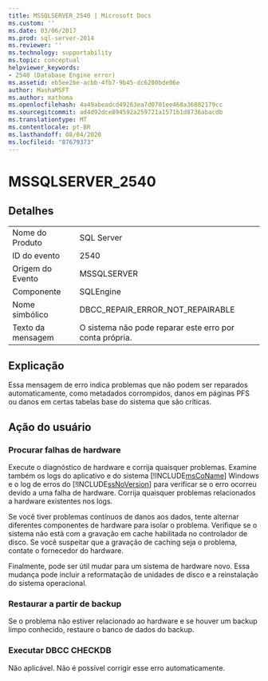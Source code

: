```yaml
---
title: MSSQLSERVER_2540 | Microsoft Docs
ms.custom: ''
ms.date: 03/06/2017
ms.prod: sql-server-2014
ms.reviewer: ''
ms.technology: supportability
ms.topic: conceptual
helpviewer_keywords:
- 2540 (Database Engine error)
ms.assetid: eb5ee2be-acbb-4fb7-9b45-dc6200bde06e
author: MashaMSFT
ms.author: mathoma
ms.openlocfilehash: 4a49abeadcd49263ea7d0701ee468a36882179cc
ms.sourcegitcommit: ad4d92dce894592a259721a1571b1d8736abacdb
ms.translationtype: MT
ms.contentlocale: pt-BR
ms.lasthandoff: 08/04/2020
ms.locfileid: "87679373"
---
```

# <a name="mssqlserver_2540"></a>MSSQLSERVER_2540
    
## <a name="details"></a>Detalhes  
  
|||  
|-|-|  
|Nome do Produto|SQL Server|  
|ID do evento|2540|  
|Origem do Evento|MSSQLSERVER|  
|Componente|SQLEngine|  
|Nome simbólico|DBCC_REPAIR_ERROR_NOT_REPAIRABLE|  
|Texto da mensagem|O sistema não pode reparar este erro por conta própria.|  
  
## <a name="explanation"></a>Explicação  
 Essa mensagem de erro indica problemas que não podem ser reparados automaticamente, como metadados corrompidos, danos em páginas PFS ou danos em certas tabelas base do sistema que são críticas.  
  
## <a name="user-action"></a>Ação do usuário  
  
### <a name="look-for-hardware-failure"></a>Procurar falhas de hardware  
 Execute o diagnóstico de hardware e corrija quaisquer problemas. Examine também os logs do aplicativo e do sistema [!INCLUDE[msCoName](../../includes/msconame-md.md)] Windows e o log de erros do [!INCLUDE[ssNoVersion](../../includes/ssnoversion-md.md)] para verificar se o erro ocorreu devido a uma falha de hardware. Corrija quaisquer problemas relacionados a hardware existentes nos logs.  
  
 Se você tiver problemas contínuos de danos aos dados, tente alternar diferentes componentes de hardware para isolar o problema. Verifique se o sistema não está com a gravação em cache habilitada no controlador de disco. Se você suspeitar que a gravação de caching seja o problema, contate o fornecedor do hardware.  
  
 Finalmente, pode ser útil mudar para um sistema de hardware novo. Essa mudança pode incluir a reformatação de unidades de disco e a reinstalação do sistema operacional.  
  
### <a name="restore-from-backup"></a>Restaurar a partir de backup  
 Se o problema não estiver relacionado ao hardware e se houver um backup limpo conhecido, restaure o banco de dados do backup.  
  
### <a name="run-dbcc-checkdb"></a>Executar DBCC CHECKDB  
 Não aplicável. Não é possível corrigir esse erro automaticamente.  
  
  
